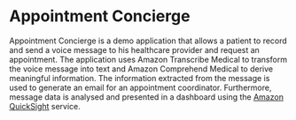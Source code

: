# Appointment Concierge

Appointment Concierge is a demo application that allows a patient to record and send a voice message to his healthcare provider and request an appointment. The application uses Amazon Transcribe Medical to transform the voice message into text and Amazon Comprehend Medical to derive meaningful information. The information extracted from the message is used to generate an email for an appointment coordinator. Furthermore, message data is analysed and presented in a dashboard using the [Amazon QuickSight](https://aws.amazon.com/quicksight/) service.

